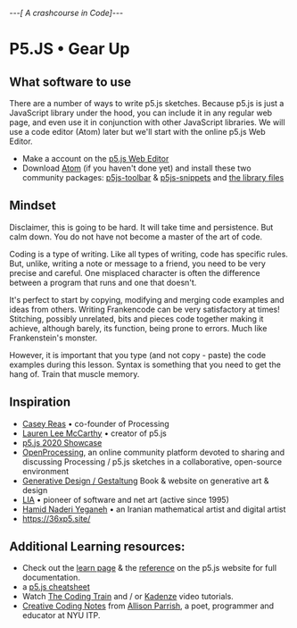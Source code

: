 *---[ A crashcourse in Code]---*

# P5.JS • Gear Up

## What software to use
There are a number of ways to write p5.js sketches. Because p5.js is just a JavaScript library under the hood, you can include it in any regular web page, and even use it in conjunction with other JavaScript libraries. 
We will use a code editor (Atom) later but we'll start with the online p5.js Web Editor.    

- Make a account on the [p5.js Web Editor](https://editor.p5js.org/) 
- Download [Atom](https://atom.io) (if you haven't done yet) and install these two community packages: [p5js-toolbar](https://github.com/bmoren/p5js-toolbar) & [p5js-snippets](https://github.com/bmoren/p5js-snippets) and [the library files](https://p5js.org/download/)

## Mindset
Disclaimer, this is going to be hard. It will take time and persistence. But calm down. You do not have not become a master of the art of code. 

Coding is a type of writing. Like all types of writing, code has specific rules. But, unlike, writing a note or message to a friend, you need to be very precise and careful. One misplaced character is often the difference between a program that runs and one that doesn't. 

It's perfect to start by copying, modifying and merging code examples and ideas from others. Writing Frankencode can be very satisfactory at times! Stitching, possibly unrelated, bits and pieces code together making it achieve, although barely, its function, being prone to errors. Much like Frankenstein's monster. 

However, it is important that you type (and not copy - paste) the code examples during this lesson. Syntax is something that you need to get the hang of. Train that muscle memory.
 
## Inspiration
- [Casey Reas](http://reas.com/) • co-founder of Processing
- [Lauren Lee McCarthy](https://lauren-mccarthy.com/) • creator of p5.js
- [p5.js 2020 Showcase](https://showcase.p5js.org/)
- [OpenProcessing](https://www.openprocessing.org/), an online community platform devoted to sharing and discussing Processing / p5.js sketches in a collaborative, open-source environment
- [Generative Design / Gestaltung](http://www.generative-gestaltung.de/2/) Book & website on generative art & design
- [LIA](http://www.liaworks.com/) • pioneer of software and net art (active since 1995)
- [Hamid Naderi Yeganeh](https://about.me/naderiyeganeh) • an Iranian mathematical artist and digital artist
- https://36xp5.site/
  
## Additional Learning resources:  
- Check out the [learn page](https://p5js.org/learn/) & the [reference](https://p5js.org/reference/) on the p5.js website for full documentation.
- a [p5.js cheatsheet](https://livinbits.github.io/p5js-cheatsheet-forartists/)
- Watch [The Coding Train](https://thecodingtrain.com/beginners/p5js/0.1-trailer.html) and / or  [Kadenze](https://www.kadenze.com/courses/introduction-to-programming-for-the-visual-arts-with-p5-js/info) video tutorials.
- [Creative Coding Notes](https://creative-coding.decontextualize.com/) from [Allison Parrish](http://www.decontextualize.com/), a poet, programmer and educator at NYU ITP.

